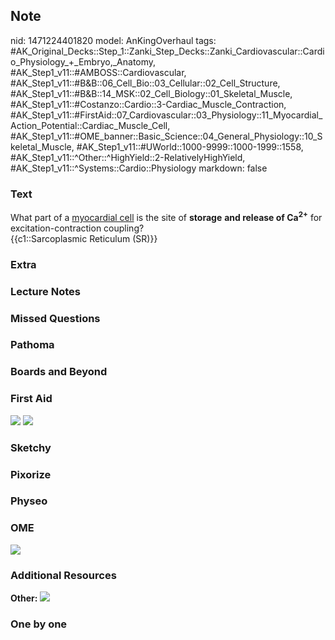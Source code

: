 ## Note
nid: 1471224401820
model: AnKingOverhaul
tags: #AK_Original_Decks::Step_1::Zanki_Step_Decks::Zanki_Cardiovascular::Cardio_Physiology_+_Embryo,_Anatomy, #AK_Step1_v11::#AMBOSS::Cardiovascular, #AK_Step1_v11::#B&B::06_Cell_Bio::03_Cellular::02_Cell_Structure, #AK_Step1_v11::#B&B::14_MSK::02_Cell_Biology::01_Skeletal_Muscle, #AK_Step1_v11::#Costanzo::Cardio::3-Cardiac_Muscle_Contraction, #AK_Step1_v11::#FirstAid::07_Cardiovascular::03_Physiology::11_Myocardial_Action_Potential::Cardiac_Muscle_Cell, #AK_Step1_v11::#OME_banner::Basic_Science::04_General_Physiology::10_Skeletal_Muscle, #AK_Step1_v11::#UWorld::1000-9999::1000-1999::1558, #AK_Step1_v11::^Other::^HighYield::2-RelativelyHighYield, #AK_Step1_v11::^Systems::Cardio::Physiology
markdown: false

### Text
<div>
  What part of a <u>myocardial cell</u> is the site of
  <b>storage</b> <b>and release of Ca<sup>2+</sup></b> for
  excitation-contraction coupling?
</div>
<div>
  {{c1::Sarcoplasmic Reticulum (SR)}}
</div>

### Extra


### Lecture Notes


### Missed Questions


### Pathoma


### Boards and Beyond


### First Aid
<img src="tmpAt2kZ2.png"> <img src="tmpprVKwc.png">

### Sketchy


### Pixorize


### Physeo


### OME
<div class="ome-widget">
  <a href=
  "https://onlinemeded.org/spa/general-physiology/skeletal-muscle/acquire?ref=anki">
  <img src="_OME_AnkiFlashcards_Lesson_1.png"></a>
</div>

### Additional Resources
<b>Other:</b> <img src="tmpBU95Xg.png">

### One by one

